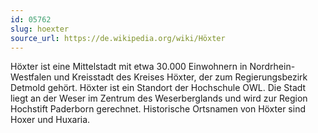 ```yaml
---
id: 05762
slug: hoexter
source_url: https://de.wikipedia.org/wiki/Höxter
---
```


Höxter ist eine Mittelstadt mit etwa 30.000 Einwohnern in Nordrhein-Westfalen und Kreisstadt des Kreises Höxter, der zum Regierungsbezirk Detmold gehört. Höxter ist ein Standort der Hochschule OWL. Die Stadt liegt an der Weser im Zentrum des Weserberglands und wird zur Region Hochstift Paderborn gerechnet. Historische Ortsnamen von Höxter sind Hoxer und Huxaria.
